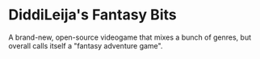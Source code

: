 # DiddiLeija's Fantasy Bits

A brand-new, open-source videogame that mixes a bunch of genres, but overall calls itself a "fantasy adventure game".
